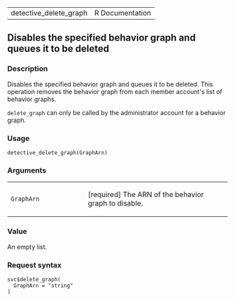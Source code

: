 <table style="width: 100%;">
<tbody>
<tr class="odd">
<td>detective_delete_graph</td>
<td style="text-align: right;">R Documentation</td>
</tr>
</tbody>
</table>

## Disables the specified behavior graph and queues it to be deleted

### Description

Disables the specified behavior graph and queues it to be deleted. This
operation removes the behavior graph from each member account's list of
behavior graphs.

`delete_graph` can only be called by the administrator account for a
behavior graph.

### Usage

    detective_delete_graph(GraphArn)

### Arguments

<table>
<colgroup>
<col style="width: 35%" />
<col style="width: 65%" />
</colgroup>
<tbody>
<tr class="odd">
<td><code id="detective_delete_graph_:_GraphArn">GraphArn</code></td>
<td><p>[required] The ARN of the behavior graph to disable.</p></td>
</tr>
</tbody>
</table>

### Value

An empty list.

### Request syntax

    svc$delete_graph(
      GraphArn = "string"
    )

